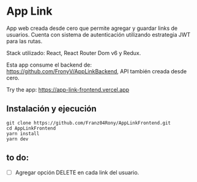 # App Link
App web creada desde cero que permite agregar y guardar links de usuarios. Cuenta con sistema de autenticación utilizando estrategia JWT para las rutas.

Stack utilizado: React, React Router Dom v6 y Redux.

Esta app consume el backend de: https://github.com/FronyV/AppLinkBackend, API también creada desde cero.

Try the app: https://app-link-frontend.vercel.app

## Instalación y ejecución
```
git clone https://github.com/Franz04Rony/AppLinkFrontend.git
cd AppLinkFrontend
yarn install
yarn dev
```

## to do:
- [ ] Agregar opción DELETE en cada link del usuario.
